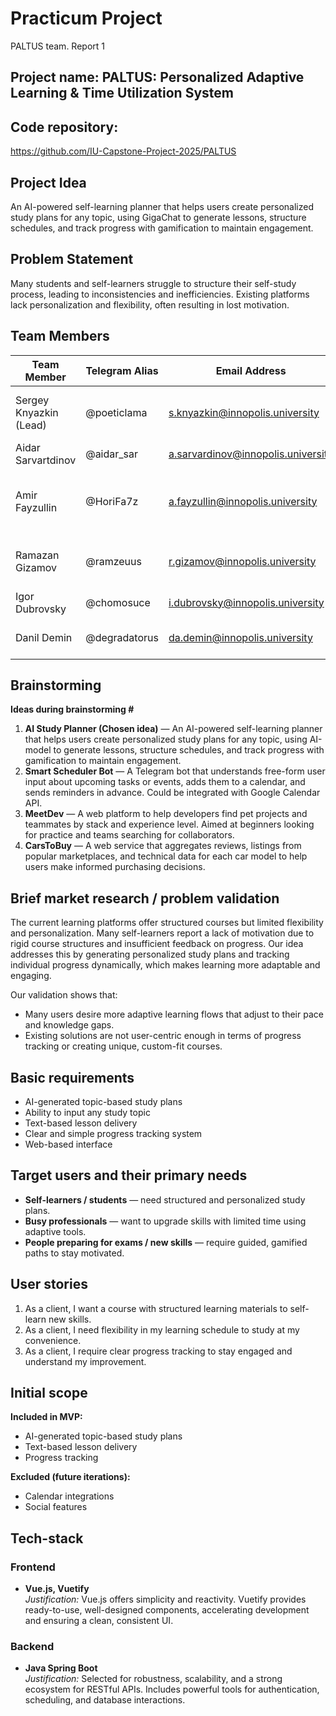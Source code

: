 # Practicum Project  
PALTUS team. Report 1  

## Project name: PALTUS: Personalized Adaptive Learning & Time Utilization System

## Code repository:
https://github.com/IU-Capstone-Project-2025/PALTUS  

## Project Idea  
An AI-powered self-learning planner that helps users create personalized study plans for any topic, using GigaChat to generate lessons, structure schedules, and track progress with gamification to maintain engagement.

## Problem Statement  
Many students and self-learners struggle to structure their self-study process, leading to inconsistencies and inefficiencies. Existing platforms lack personalization and flexibility, often resulting in lost motivation.

## Team Members 

| Team Member             | Telegram Alias   | Email Address                     | Track                    | Responsibilities                                                                 |
|-------------------------|------------------|-----------------------------------|--------------------------|----------------------------------------------------------------------------------|
| Sergey Knyazkin (Lead)  | @poeticlama      | s.knyazkin@innopolis.university   | Frontend/Design/DevOps   | Creating UX/UI, designing frontend structure, assisting deployment               |
| Aidar Sarvartdinov      | @aidar_sar       | a.sarvardinov@innopolis.university| Backend                  | Creating overall backend structure                                               |
| Amir Fayzullin          | @HoriFa7z        | a.fayzullin@innopolis.university  | Fullstack                | Developing frontend components, assisting backend code                           |
| Ramazan Gizamov         | @ramzeuus        | r.gizamov@innopolis.university    | DevOps/Tech communication| Application deployment, report/presentation writing                              |
| Igor Dubrovsky          | @chomosuce       | i.dubrovsky@innopolis.university  | Backend                  | Writing logic for GPT interaction                                                |
| Danil Demin             | @degradatorus    | da.demin@innopolis.university     | Frontend                 | Creating frontend components and views                                           |

## Brainstorming   
**Ideas during brainstorming #**  
1. **AI Study Planner (Chosen idea)** — An AI-powered self-learning planner that helps users create personalized study plans for any topic, using AI-model to generate lessons, structure schedules, and track progress with gamification to maintain engagement.  
2. **Smart Scheduler Bot** — A Telegram bot that understands free-form user input about upcoming tasks or events, adds them to a calendar, and sends reminders in advance. Could be integrated with Google Calendar API.  
3. **MeetDev** — A web platform to help developers find pet projects and teammates by stack and experience level. Aimed at beginners looking for practice and teams searching for collaborators.  
4. **CarsToBuy** — A web service that aggregates reviews, listings from popular marketplaces, and technical data for each car model to help users make informed purchasing decisions.  

## Brief market research / problem validation  
The current learning platforms offer structured courses but limited flexibility and personalization. Many self-learners report a lack of motivation due to rigid course structures and insufficient feedback on progress. Our idea addresses this by generating personalized study plans and tracking individual progress dynamically, which makes learning more adaptable and engaging.

Our validation shows that:
- Many users desire more adaptive learning flows that adjust to their pace and knowledge gaps.
- Existing solutions are not user-centric enough in terms of progress tracking or creating unique, custom-fit courses.

## Basic requirements #  
- AI-generated topic-based study plans  
- Ability to input any study topic  
- Text-based lesson delivery  
- Clear and simple progress tracking system  
- Web-based interface  

## Target users and their primary needs #  
- **Self-learners / students** — need structured and personalized study plans.  
- **Busy professionals** — want to upgrade skills with limited time using adaptive tools.  
- **People preparing for exams / new skills** — require guided, gamified paths to stay motivated.  

## User stories #  
1. As a client, I want a course with structured learning materials to self-learn new skills.  
2. As a client, I need flexibility in my learning schedule to study at my convenience.  
3. As a client, I require clear progress tracking to stay engaged and understand my improvement.  

## Initial scope #  
**Included in MVP:**  
- AI-generated topic-based study plans  
- Text-based lesson delivery  
- Progress tracking  

**Excluded (future iterations):**  
- Calendar integrations  
- Social features  

## Tech-stack #  

### Frontend  
- **Vue.js, Vuetify**  
  *Justification:* Vue.js offers simplicity and reactivity. Vuetify provides ready-to-use, well-designed components, accelerating development and ensuring a clean, consistent UI.

### Backend  
- **Java Spring Boot**  
  *Justification:* Selected for robustness, scalability, and a strong ecosystem for RESTful APIs. Includes powerful tools for authentication, scheduling, and database interactions.
